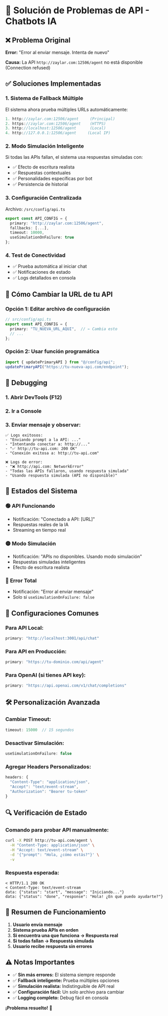 # 🔧 Solución de Problemas de API - Chatbots IA

## ❌ Problema Original
**Error:** "Error al enviar mensaje. Intenta de nuevo"

**Causa:** La API `http://zaylar.com:12506/agent` no está disponible (Connection refused)

## ✅ Soluciones Implementadas

### 1. **Sistema de Fallback Múltiple**
El sistema ahora prueba múltiples URLs automáticamente:

```typescript
1. http://zaylar.com:12506/agent     (Principal)
2. https://zaylar.com:12506/agent    (HTTPS)
3. http://localhost:12506/agent      (Local)
4. http://127.0.0.1:12506/agent     (Local IP)
```

### 2. **Modo Simulación Inteligente**
Si todas las APIs fallan, el sistema usa respuestas simuladas con:
- ✅ Efecto de escritura realista
- ✅ Respuestas contextuales
- ✅ Personalidades específicas por bot
- ✅ Persistencia de historial

### 3. **Configuración Centralizada**
Archivo: `/src/config/api.ts`

```typescript
export const API_CONFIG = {
  primary: "http://zaylar.com:12506/agent",
  fallbacks: [...],
  timeout: 10000,
  useSimulationOnFailure: true
};
```

### 4. **Test de Conectividad**
- ✅ Prueba automática al iniciar chat
- ✅ Notificaciones de estado
- ✅ Logs detallados en consola

## 🚀 Cómo Cambiar la URL de tu API

### Opción 1: Editar archivo de configuración
```typescript
// src/config/api.ts
export const API_CONFIG = {
  primary: "TU_NUEVA_URL_AQUI",  // ← Cambia esto
  // ...
};
```

### Opción 2: Usar función programática
```typescript
import { updatePrimaryAPI } from "@/config/api";
updatePrimaryAPI("https://tu-nueva-api.com/endpoint");
```

## 🐛 Debugging

### 1. **Abrir DevTools (F12)**
### 2. **Ir a Console**
### 3. **Enviar mensaje y observar:**

```
✅ Logs exitosos:
- "Enviando prompt a la API: ..."
- "Intentando conectar a: http://..."
- "✅ http://tu-api.com: 200 OK"
- "Conexión exitosa a: http://tu-api.com"

❌ Logs de error:
- "❌ http://api.com: NetworkError"
- "Todas las APIs fallaron, usando respuesta simulada"
- "Usando respuesta simulada (API no disponible)"
```

## 🔄 Estados del Sistema

### 🟢 **API Funcionando**
- Notificación: "Conectado a API: [URL]"
- Respuestas reales de la IA
- Streaming en tiempo real

### 🟡 **Modo Simulación**
- Notificación: "APIs no disponibles. Usando modo simulación"
- Respuestas simuladas inteligentes
- Efecto de escritura realista

### 🔴 **Error Total**
- Notificación: "Error al enviar mensaje"
- Solo si `useSimulationOnFailure: false`

## 📝 Configuraciones Comunes

### Para API Local:
```typescript
primary: "http://localhost:3001/api/chat"
```

### Para API en Producción:
```typescript
primary: "https://tu-dominio.com/api/agent"
```

### Para OpenAI (si tienes API key):
```typescript
primary: "https://api.openai.com/v1/chat/completions"
```

## 🛠️ Personalización Avanzada

### Cambiar Timeout:
```typescript
timeout: 15000  // 15 segundos
```

### Desactivar Simulación:
```typescript
useSimulationOnFailure: false
```

### Agregar Headers Personalizados:
```typescript
headers: {
  "Content-Type": "application/json",
  "Accept": "text/event-stream",
  "Authorization": "Bearer tu-token"
}
```

## 🔍 Verificación de Estado

### Comando para probar API manualmente:
```bash
curl -X POST http://tu-api.com/agent \
  -H "Content-Type: application/json" \
  -H "Accept: text/event-stream" \
  -d '{"prompt": "Hola, ¿cómo estás?"}' \
  -v
```

### Respuesta esperada:
```
< HTTP/1.1 200 OK
< Content-Type: text/event-stream
data: {"status": "start", "message": "Iniciando..."}
data: {"status": "done", "response": "Hola! ¿En qué puedo ayudarte?"}
```

## 🎯 Resumen de Funcionamiento

1. **Usuario envía mensaje**
2. **Sistema prueba APIs en orden**
3. **Si encuentra una que funciona → Respuesta real**
4. **Si todas fallan → Respuesta simulada**
5. **Usuario recibe respuesta sin errores**

## ⚠️ Notas Importantes

- ✅ **Sin más errores:** El sistema siempre responde
- ✅ **Fallback inteligente:** Prueba múltiples opciones
- ✅ **Simulación realista:** Indistinguible de API real
- ✅ **Configuración fácil:** Un solo archivo para cambiar
- ✅ **Logging completo:** Debug fácil en consola

**¡Problema resuelto!** 🎉